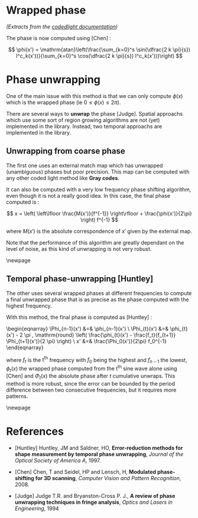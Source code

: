 # Wrapped phase

*(Extracts from the [codedlight
documentation](https://bitbucket.org/nicolasmartin3d/codedlight))*

The phase is now computed using [Chen] :

$$
    \phi(x') = \mathrm{atan}\left(\frac{\sum_{k=0}^s \sin(\dfrac{2 k \pi}{s}) I^c_k(x'))}{\sum_{k=0}^s \cos(\dfrac{2 k \pi}{s}) I^c_k(x'))}\right)
$$


# Phase unwrapping

One of the main issue with this method is that we can only compute
$\phi(x)$ which is the wrapped phase (ie $0 \le \phi(x) \le 2 \pi$).

There are several ways to **unwrap** the phase [Judge]. Spatial
approachs which use some sort of region growing algorithms are not
(yet) implemented in the library.  Instead, two temporal approachs are
implemented in the library.


## Unwrapping from coarse phase

The first one uses an external match map which has unwrapped
(unambiguous) phases but poor precision. This map can be computed with
any other coded light method like **Gray codes**.

It can also be computed with a very low frequency phase shifting
algorithm, even though it is not a really good idea. In this case, the
final phase computed is :

$$
    x =  \left( \left\lfloor \frac{M(x')}{f^{-1}} \right\rfloor + \frac{\phi(x')}{2\pi} \right) f^{-1}
$$

where $M(x')$ is the absolute correspondence of $x'$ given by the
external map.

Note that the performance of this algorithm are greatly dependant on
the level of noise, as this kind of unwrapping is not very robust.

\newpage

## Temporal phase-unwrapping [Huntley]

The other uses several wrapped phases at different frequencies to
compute a final unwrapped phase that is as precise as the phase
computed with the highest frequency.

With this method, the final phase is computed as [Huntley] :

\begin{eqnarray}
\Phi_{n-1}(x') &=& \phi_{n-1}(x') \\
\Phi_{t}(x') &=& \phi_{t}(x') - 2 \pi \, \mathrm{round} \left( \frac{\phi_{t}(x') - \frac{f_t}{f_{t+1}} \Phi_{t+1}(x')}{2 \pi} \right) \\
x' &=& \frac{\Phi_0(x')}{2\pi} f_0^{-1}
\end{eqnarray}

where $f_t$ is the $\mathsf{t}^{\mathsf{th}}$ frequency with $f_0$
being the highest and $f_{n-1}$ the lowest, $\phi_{t}(x)$ the wrapped
phase computed from the $\mathsf{t}^{\mathsf{th}}$ sine wave alone
using [Chen] and $\Phi_{t}(x)$ the absolute phase after $t$ cumulative
unwraps. This method is more robust, since the error can be bounded by
the period difference between two consecutive frequencies, but it
requires more patterns.

\newpage

# References

- [Huntley] Huntley, JM and Saldner, HO, **Error-reduction methods for
shape measurement by temporal phase unwrapping**, *Journal of the
Optical Society of America A*, 1997.

- [Chen] Chen, T and Seidel, HP and Lensch, H, **Modulated
phase-shifting for 3D scanning**, *Computer Vision and Pattern
Recognition*, 2008.

- [Judge] Judge T.R. and Bryanston-Cross P. J., **A review of phase
unwrapping techniques in fringe analysis**, *Optics and Lasers in
Engineering*, 1994

